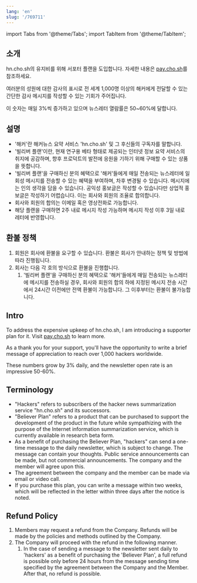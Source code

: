 ```yaml
---
lang: 'en'
slug: '/769711'
---
```


import Tabs from '@theme/Tabs';
import TabItem from '@theme/TabItem';

<Tabs>
<TabItem value="korean" label="한국어" default>

## 소개

hn.cho.sh의 유지비를 위해 서포터 플랜을 도입합니다. 자세한 내용은 [pay.cho.sh](https://pay.cho.sh)를 참조하세요.

여러분의 성원에 대한 감사의 표시로 전 세계 1,000명 이상의 해커에게 전달할 수 있는 간단한 감사 메시지를 작성할 수 있는 기회가 주어집니다.

이 숫자는 매일 3%씩 증가하고 있으며 뉴스레터 열람률은 50~60%에 달합니다.

## 설명

- '해커'란 해커뉴스 요약 서비스 'hn.cho.sh' 및 그 후신들의 구독자를 말합니다.
- '빌리버 플랜'이란, 현재 연구용 베타 형태로 제공되는 인터넷 정보 요약 서비스의 취지에 공감하며, 향후 프로덕트의 발전에 응원을 기하기 위해 구매할 수 있는 상품을 뜻합니다.
- '빌리버 플랜'을 구매하신 분의 혜택으로 '해커'들에게 매일 전송되는 뉴스레터에 일회성 메시지를 전송할 수 있는 혜택을 부여하며, 차후 변경될 수 있습니다. 메시지에는 인의 생각을 담을 수 있습니다. 공익성 홍보글은 작성할 수 있습니다만 상업적 홍보글은 작성하기 어렵습니다. 이는 회사와 회원의 조율로 합의합니다.
- 회사와 회원의 합의는 이메일 혹은 영상전화로 가능합니다.
- 해당 플랜을 구매하면 2주 내로 메시지 작성 가능하며 메시지 작성 이후 3일 내로 레터에 반영합니다.

## 환불 정책

1. 회원은 회사에 환불을 요구할 수 있습니다. 환불은 회사가 안내하는 정책 및 방법에 따라 진행됩니다.
2. 회사는 다음 각 호의 방식으로 환불을 진행합니다.
   1. '빌리버 플랜'을 구매하신 분의 혜택으로 '해커'들에게 매일 전송되는 뉴스레터에 메시지를 전송하실 경우, 회사와 회원의 합의 하에 지정된 메시지 전송 시간에서 24시간 이전에만 전액 환불이 가능합니다. 그 이후부터는 환불이 불가능합니다.

</TabItem>
<TabItem value="english" label="English">

## Intro

To address the expensive upkeep of hn.cho.sh, I am introducing a supporter plan for it. Visit [pay.cho.sh](https://pay.cho.sh) to learn more.

As a thank you for your support, you'll have the opportunity to write a brief message of appreciation to reach over 1,000 hackers worldwide.

These numbers grow by 3% daily, and the newsletter open rate is an impressive 50-60%.

## Terminology

- "Hackers" refers to subscribers of the hacker news summarization service "hn.cho.sh" and its successors.
- "Believer Plan" refers to a product that can be purchased to support the development of the product in the future while sympathizing with the purpose of the Internet information summarization service, which is currently available in research beta form.
- As a benefit of purchasing the Believer Plan, "hackers" can send a one-time message to the daily newsletter, which is subject to change. The message can contain your thoughts. Public service announcements can be made, but not commercial announcements. The company and the member will agree upon this.
- The agreement between the company and the member can be made via email or video call.
- If you purchase this plan, you can write a message within two weeks, which will be reflected in the letter within three days after the notice is noted.

## Refund Policy

1. Members may request a refund from the Company. Refunds will be made by the policies and methods outlined by the Company.
2. The Company will proceed with the refund in the following manner.
   1. In the case of sending a message to the newsletter sent daily to 'hackers' as a benefit of purchasing the 'Believer Plan', a full refund is possible only before 24 hours from the message sending time specified by the agreement between the Company and the Member. After that, no refund is possible.

</TabItem>
</Tabs>
